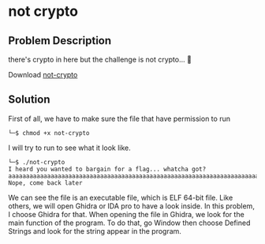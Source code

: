 # not crypto
## Problem Description
there's crypto in here but the challenge is not crypto... 🤔 

Download [not-crypto](https://artifacts.picoctf.net/picoMini+by+redpwn/Reverse+Engineering/not-crypto/not-crypto)

## Solution
First of all, we have to make sure the file that have permission to run
```
└─$ chmod +x not-crypto
```
I will try to run to see what it look like. 
```
└─$ ./not-crypto
I heard you wanted to bargain for a flag... whatcha got?
aaaaaaaaaaaaaaaaaaaaaaaaaaaaaaaaaaaaaaaaaaaaaaaaaaaaaaaaaaaaaaaaaaaaaaaaaaaaaaaaaaaaa
Nope, come back later
```
We can see the file is an executable file, which is ELF 64-bit file. Like others, we will open Ghidra or IDA pro to have a look inside.
In this problem, I choose Ghidra for that. 
When opening the file in Ghidra, we look for the main function of the program. To do that, go Window then choose Defined Strings and look for the string appear in the program.


